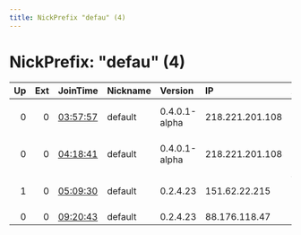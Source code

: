 ```yaml
---
title: NickPrefix "defau" (4)
---
```


# NickPrefix: "defau" (4)

|   Up |   Ext | JoinTime                                                                                            | Nickname   | Version       | IP              | AS                               | CC   |   ORp |   Dirp | OS      | Contact   |   eFamMembers |
|-----:|------:|:----------------------------------------------------------------------------------------------------|:-----------|:--------------|:----------------|:---------------------------------|:-----|------:|-------:|:--------|:----------|--------------:|
|    0 |     0 | [03:57:57](https://metrics.torproject.org/rs.html#details/356A3E21953D0C7899AAAB0FA13701FEC2523A77) | default    | 0.4.0.1-alpha | 218.221.201.108 | So-net Entertainment Corporation | jp   | 50936 |      0 | Windows | None      |             1 |
|    0 |     0 | [04:18:41](https://metrics.torproject.org/rs.html#details/928C07F5749F9E6105885C4BF30022D5C503B364) | default    | 0.4.0.1-alpha | 218.221.201.108 | So-net Entertainment Corporation | jp   | 50936 |      0 | Windows | None      |             1 |
|    1 |     0 | [05:09:30](https://metrics.torproject.org/rs.html#details/5DF10797244E4636BCD28D62F47CFD407651CA00) | default    | 0.2.4.23      | 151.62.22.215   | Wind Telecomunicazioni SpA       | it   |   443 |   9030 | Windows | None      |             1 |
|    0 |     0 | [09:20:43](https://metrics.torproject.org/rs.html#details/A60540F81BAE473423CB45E5F2FC572328C0E5A8) | default    | 0.2.4.23      | 88.176.118.47   | Free SAS                         | fr   |   443 |   9030 | Windows | None      |             1 |
